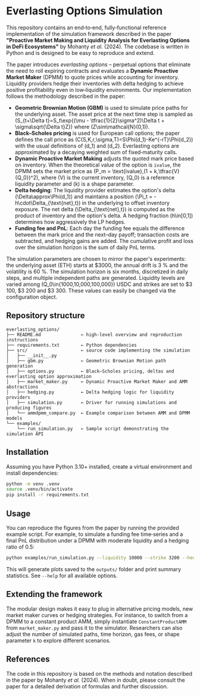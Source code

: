 # Everlasting Options Simulation

This repository contains an end‑to‑end, fully‑functional reference implementation of the simulation framework described in the paper **"Proactive Market Making and Liquidity Analysis for Everlasting Options in DeFi Ecosystems"** by Mohanty *et al.* (2024).  The codebase is written in Python and is designed to be easy to reproduce and extend.

The paper introduces *everlasting options* – perpetual options that eliminate the need to roll expiring contracts and evaluates a **Dynamic Proactive Market Maker** (DPMM) to quote prices while accounting for inventory.  Liquidity providers hedge their inventories with delta hedging to achieve positive profitability even in low‑liquidity environments.  Our implementation follows the methodology described in the paper:

* **Geometric Brownian Motion (GBM)** is used to simulate price paths for the underlying asset.  The asset price at the next time step is sampled as \(S_{t+\Delta t}=S_t\exp\{(\mu - \tfrac{1}{2}\sigma^2)\Delta t + \sigma\sqrt{\Delta t}Z\}\) where \(Z\sim\mathcal{N}(0,1)\).
* **Black–Scholes pricing** is used for European call options; the paper defines the call price as \(C(S,K,r,\sigma,T)=S\Phi(d_1)-Ke^{-rT}\Phi(d_2)\) with the usual definitions of \(d_1\) and \(d_2\).  Everlasting options are approximated by a decaying weighted sum of fixed‑maturity calls.
* **Dynamic Proactive Market Making** adjusts the quoted mark price based on inventory.  When the theoretical value of the option is `ivalue`, the DPMM sets the market price as \(P_m = \text{ivalue}\,(1 + k\,\tfrac{V}{Q_0})^2\), where \(V\) is the current inventory, \(Q_0\) is a reference liquidity parameter and \(k\) is a shape parameter.
* **Delta hedging**: The liquidity provider estimates the option's delta \(\Delta\approx\Phi(d_1)\) and maintains a position \(\Pi_t = -h\cdot\Delta_{\text{net},t}\) in the underlying to offset inventory exposure.  The net delta \(\Delta_{\text{net},t}\) is computed as the product of inventory and the option's delta.  A hedging fraction \(h\in[0,1]\) determines how aggressively the LP hedges.
* **Funding fee and PnL**:  Each day the funding fee equals the difference between the mark price and the next–day payoff; transaction costs are subtracted, and hedging gains are added.  The cumulative profit and loss over the simulation horizon is the sum of daily PnL terms.

The simulation parameters are chosen to mirror the paper's experiments: the underlying asset (ETH) starts at \$3000, the annual drift is 3 % and the volatility is 60 %.  The simulation horizon is six months, discretized in daily steps, and multiple independent paths are generated.  Liquidity levels are varied among \(Q_0\in\{1000,10\,000,100\,000\}\) USDC and strikes are set to \$3 100, \$3 200 and \$3 300.  These values can easily be changed via the configuration object.

## Repository structure

```
everlasting_options/
├── README.md               ← high‑level overview and reproduction instructions
├── requirements.txt        ← Python dependencies
├── src/                    ← source code implementing the simulation
│   ├── __init__.py
│   ├── gbm.py              ← Geometric Brownian Motion path generation
│   ├── options.py          ← Black–Scholes pricing, deltas and everlasting option approximation
│   ├── market_maker.py     ← Dynamic Proactive Market Maker and AMM abstractions
│   ├── hedging.py          ← Delta hedging logic for liquidity providers
│   ├── simulation.py       ← Driver for running simulations and producing figures
│   └── ammdpmm_compare.py  ← Example comparison between AMM and DPMM models
└── examples/
    └── run_simulation.py   ← Sample script demonstrating the simulation API
```

## Installation

Assuming you have Python 3.10+ installed, create a virtual environment and install dependencies:

```bash
python -m venv .venv
source .venv/bin/activate
pip install -r requirements.txt
```

## Usage

You can reproduce the figures from the paper by running the provided example script.  For example, to simulate a funding fee time‑series and a final PnL distribution under a DPMM with moderate liquidity and a hedging ratio of 0.5:

```bash
python examples/run_simulation.py --liquidity 10000 --strike 3200 --hedge 0.5 --n-paths 100
```

This will generate plots saved to the `outputs/` folder and print summary statistics.  See `--help` for all available options.

## Extending the framework

The modular design makes it easy to plug in alternative pricing models, new market maker curves or hedging strategies.  For instance, to switch from a DPMM to a constant product AMM, simply instantiate `ConstantProductAMM` from `market_maker.py` and pass it to the simulator.  Researchers can also adjust the number of simulated paths, time horizon, gas fees, or shape parameter `k` to explore different scenarios.

## References

The code in this repository is based on the methods and notation described in the paper by Mohanty *et al.* (2024).  When in doubt, please consult the paper for a detailed derivation of formulas and further discussion.
